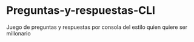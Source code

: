 # Preguntas-y-respuestas-CLI
Juego de preguntas y respuestas por consola del estilo quien quiere ser millonario
